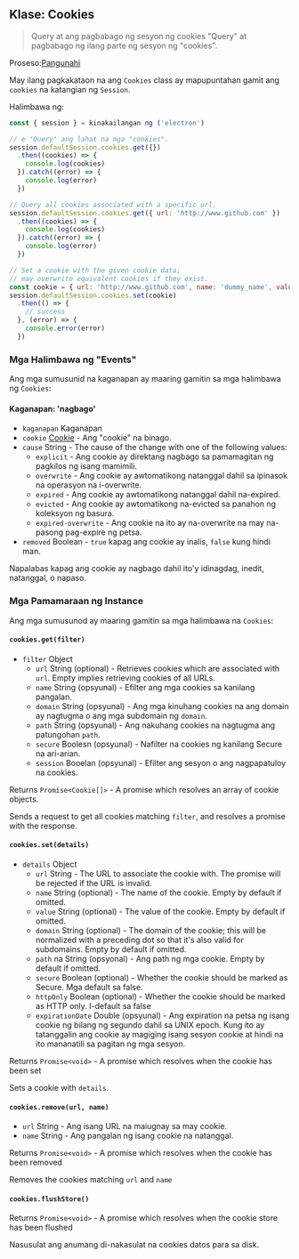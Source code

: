 ## Klase: Cookies

> Query at ang pagbabago ng sesyon ng cookies "Query" at pagbabago ng ilang parte ng sesyon ng "cookies".

Proseso:[Pangunahi](../glossary.md#main-process)

May ilang pagkakataon na ang `Cookies` class ay mapupuntahan gamit ang `cookies` na katangian ng `Session`.

Halimbawa ng:

```javascript
const { session } = kinakailangan ng ('electron')

// e "Query" ang lahat na mga "cookies".
session.defaultSession.cookies.get({})
  .then((cookies) => {
    console.log(cookies)
  }).catch((error) => {
    console.log(error)
  })

// Query all cookies associated with a specific url.
session.defaultSession.cookies.get({ url: 'http://www.github.com' })
  .then((cookies) => {
    console.log(cookies)
  }).catch((error) => {
    console.log(error)
  })

// Set a cookie with the given cookie data;
// may overwrite equivalent cookies if they exist.
const cookie = { url: 'http://www.github.com', name: 'dummy_name', value: 'dummy' }
session.defaultSession.cookies.set(cookie)
  .then(() => {
    // success
  }, (error) => {
    console.error(error)
  })
```

### Mga Halimbawa ng "Events"

Ang mga sumusunid na kaganapan ay maaring gamitin sa mga halimbawa ng `Cookies`:

#### Kaganapan: 'nagbago'

* `kaganapan` Kaganapan
* `cookie` [Cookie](structures/cookie.md) - Ang "cookie" na binago.
* `cause` String - The cause of the change with one of the following values:
  * `explicit` - Ang cookie ay direktang nagbago sa pamamagitan ng pagkilos ng isang mamimili.
  * `overwrite` - Ang cookie ay awtomatikong natanggal dahil sa ipinasok na operasyon na i-overwrite.
  * `expired` - Ang cookie ay awtomatikong natanggal dahil na-expired.
  * `evicted` - Ang cookie ay awtomatikong na-evicted sa panahon ng koleksyon ng basura.
  * `expired-overwrite` - Ang cookie na ito ay na-overwrite na may na-pasong pag-expire ng petsa.
* `removed` Boolean - `true` kapag ang cookie ay inalis, `false` kung hindi man.

Napalabas kapag ang cookie ay nagbago dahil ito'y idinagdag, inedit, natanggal, o napaso.

### Mga Pamamaraan ng Instance

Ang mga sumusunod ay maaring gamitin sa mga halimbawa na `Cookies`:

#### `cookies.get(filter)`

* `filter` Object
  * `url` String (optional) - Retrieves cookies which are associated with `url`. Empty implies retrieving cookies of all URLs.
  * `name` String (opsyunal) - Efilter ang mga cookies sa kanilang pangalan.
  * `domain` String (opsyunal) - Ang mga kinuhang cookies na ang domain ay nagtugma o ang mga subdomain ng `domain`.
  * `path` String (opsyunal) - Ang nakuhang cookies na nagtugma ang patungohan `path`.
  * `secure` Boolesn (opsyunal) - Nafilter na cookies ng kanilang Secure na ari-arian.
  * `session` Booelan (opsyunal) - Efilter ang sesyon o ang nagpapatuloy na cookies.

Returns `Promise<Cookie[]>` - A promise which resolves an array of cookie objects.

Sends a request to get all cookies matching `filter`, and resolves a promise with the response.

#### `cookies.set(details)`

* `details` Object
  * `url` String - The URL to associate the cookie with. The promise will be rejected if the URL is invalid.
  * `name` String (optional) - The name of the cookie. Empty by default if omitted.
  * `value` String (optional) - The value of the cookie. Empty by default if omitted.
  * `domain` String (optional) - The domain of the cookie; this will be normalized with a preceding dot so that it's also valid for subdomains. Empty by default if omitted.
  * `path` na String (opsyonal) - Ang path ng mga cookie. Empty by default if omitted.
  * `secure` Boolean (optional) - Whether the cookie should be marked as Secure. Mga default sa false.
  * `httpOnly` Boolean (optional) - Whether the cookie should be marked as HTTP only. I-default sa false
  * `expirationDate` Double (opsyunal) - Ang expiration na petsa ng isang cookie ng bilang ng segundo dahil sa UNIX epoch. Kung ito ay tatanggalin ang cookie ay magiging isang sesyon cookie at hindi na ito mananatili sa pagitan ng mga sesyon.

Returns `Promise<void>` - A promise which resolves when the cookie has been set

Sets a cookie with `details`.

#### `cookies.remove(url, name)`

* `url` String - Ang isang URL na maiugnay sa may cookie.
* `name` String - Ang pangalan ng isang cookie na natanggal.

Returns `Promise<void>` - A promise which resolves when the cookie has been removed

Removes the cookies matching `url` and `name`

#### `cookies.flushStore()`

Returns `Promise<void>` - A promise which resolves when the cookie store has been flushed

Nasusulat ang anumang di-nakasulat na cookies datos para sa disk.
